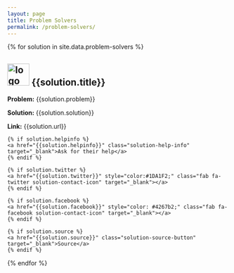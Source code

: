 ```yaml
---
layout: page
title: Problem Solvers
permalink: /problem-solvers/
---
```




{% for solution in site.data.problem-solvers %}

  <div class="solution-panel">
    <h2 class="solution-header">
      <img src="../images/logos/{{solution.logo}}" alt="logo" height="50" width="50">
      {{solution.title}}
    </h2>
    <p class="solution-problem"><strong>Problem:</strong> {{solution.problem}}</p>
    <p class="solution-solution"><strong>Solution:</strong> {{solution.solution}}</p>
    <p class="solution-solution"><strong>Link:</strong> {{solution.url}}</p>
    <!-- <p class="solution-description"><strong>Description:</strong> {{solution.description}}</p> -->

    {% if solution.helpinfo %}
    <a href="{{solution.helpinfo}}" class="solution-help-info" target="_blank">Ask for their help</a>
    {% endif %}

    {% if solution.twitter %}
    <a href="{{solution.twitter}}" style="color:#1DA1F2;" class="fab fa-twitter solution-contact-icon" target="_blank"></a>
    {% endif %}

    {% if solution.facebook %}
    <a href="{{solution.facebook}}" style="color: #4267b2;" class="fab fa-facebook solution-contact-icon" target="_blank"></a>
    {% endif %}

    {% if solution.source %}
    <a href="{{solution.source}}" class="solution-source-button" target="_blank">Source</a>
    {% endif %}

  </div>

{% endfor %}
